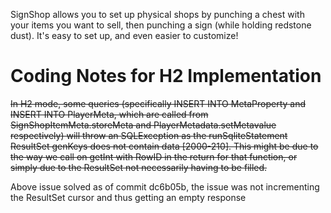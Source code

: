 SignShop allows you to set up physical shops by punching a chest with your items you want to sell, then punching a sign (while holding redstone dust). It's easy to set up, and even easier to customize!


# Coding Notes for H2 Implementation
~~In H2 mode, some queries (specifically INSERT INTO MetaProperty and INSERT INTO PlayerMeta, which are called from SignShopItemMeta.storeMeta and
PlayerMetadata.setMetavalue respectively) will throw an SQLException as the runSqliteStatement ResultSet genKeys does not contain data [2000-210].
This might be due to the way we call on getInt with RowID in the return for that function, or simply due to the ResultSet not necessarily having to be
filled.~~

Above issue solved as of commit dc6b05b, the issue was not incrementing the ResultSet cursor and thus getting an empty response
